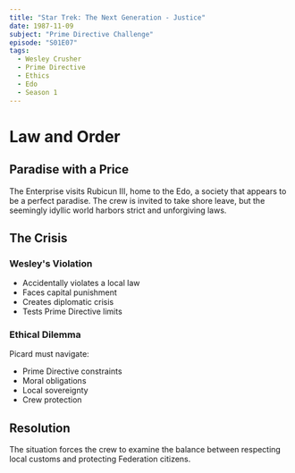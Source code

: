 ```yaml
---
title: "Star Trek: The Next Generation - Justice"
date: 1987-11-09
subject: "Prime Directive Challenge"
episode: "S01E07"
tags:
  - Wesley Crusher
  - Prime Directive
  - Ethics
  - Edo
  - Season 1
---
```


# Law and Order

## Paradise with a Price

The Enterprise visits Rubicun III, home to the Edo, a society that appears to be a perfect paradise. The crew is invited to take shore leave, but the seemingly idyllic world harbors strict and unforgiving laws.

## The Crisis

### Wesley's Violation
- Accidentally violates a local law
- Faces capital punishment
- Creates diplomatic crisis
- Tests Prime Directive limits

### Ethical Dilemma
Picard must navigate:
- Prime Directive constraints
- Moral obligations
- Local sovereignty
- Crew protection

## Resolution

The situation forces the crew to examine the balance between respecting local customs and protecting Federation citizens.